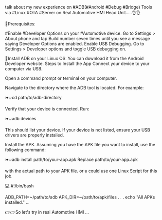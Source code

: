  talk about my new experience on #ADB(#Android #Debug #Bridge) Tools via #Linux #OTA #Server on Real Automotive HMI Head Unit.....👌👌

🔗Prerequisites:

#Enable #Developer Options on your #Automotive  device. Go to Settings > About phone and tap Build number seven times until you see a message saying Developer Options are enabled.
Enable USB Debugging. Go to Settings > Developer options and toggle USB debugging on.

🔗Install ADB on your Linux OS:
You can download it from the Android Developer website.
Steps to Install the App
Connect your device to your computer via USB.

Open a command prompt or terminal on your computer.

Navigate to the directory where the ADB tool is located. For example:

⏩~cd path/to/adb-directory


Verify that your device is connected. Run:

⏩~adb devices


This should list your device. If your device is not listed, ensure your USB drivers are properly installed.

Install the APK. Assuming you have the APK file you want to install, use the following command:

⏩~adb install path/to/your-app.apk
Replace path/to/your-app.apk 

with the actual path to your APK file.
or u could use one Linux Script for this job.

💻
#!/bin/bash

ADB_PATH=~/path/to/adb
APK_DIR=~/path/to/apk/files
.
.
.
echo "All APKs installed."
_._._._

👉👉So let's try in real Automotive HMI ...
